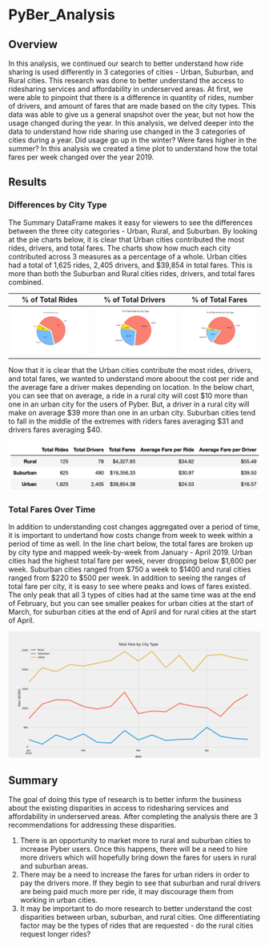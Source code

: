 # PyBer_Analysis

## Overview

In this analysis, we continued our search to better understand how ride sharing is used differently in 3 categories of cities - Urban, Suburban, and Rural cities. This research was done to better understand the access to ridesharing services and affordability in underserved areas. At first, we were able to pinpoint that there is a difference in quantity of rides, number of drivers, and amount of fares that are made based on the city types. This data was able to give us a general snapshot over the year, but not how the usage changed during the year. In this analysis, we delved deeper into the data to understand how ride sharing use changed in the 3 categories of cities during a year. Did usage go up in the winter? Were fares higher in the summer? In this analysis we created a time plot to understand how the total fares per week changed over the year 2019. 

## Results

### Differences by City Type

The Summary DataFrame makes it easy for viewers to see the differences between the three city categories - Urban, Rural, and Suburban. By looking at the pie charts below, it is clear that Urban cities contributed the most rides, drivers, and total fares. The charts show how much each city contributed across 3 measures as a percentage of a whole. Urban cities had a total of 1,625 rides, 2,405 drivers, and $39,854 in total fares. This is more than both the Suburban and Rural cities rides, drivers, and total fares combined.

| % of Total Rides | % of Total Drivers  | % of Total Fares  |
| :-----: | :-: | :-: |
| ![Fig5.png](analysis/Fig5.png) | ![Fig6.png](analysis/Fig6.png) | ![Fig7.png](analysis/Fig7.png) |

Now that it is clear that the Urban cities contribute the most rides, drivers, and total fares, we wanted to understand more aboout the cost per ride and the average fare a driver makes depending on location. In the below chart, you can see that on average, a ride in a rural city will cost $10 more than one in an urban city for the users of Pyber. But, a driver in a rural city will make on average $39 more than one in an urban city. Suburban cities tend to fall in the middle of the extremes with riders fares averaging $31 and drivers fares averaging $40.

![Pyber_summary_df.png](analysis/Pyber_summary_df.png)

### Total Fares Over Time

In addition to understanding cost changes aggregated over a period of time, it is important to undertand how costs change from week to week within a period of time as well. In the line chart below, the total fares are broken up by city type and mapped week-by-week from January - April 2019. Urban cities had the highest total fare per week, never dropping below $1,600 per week. Suburban cities ranged from $750 a week to $1400 and rural cities ranged from $220 to $500 per week. In addition to seeing the ranges of total fare per city, it is easy to see where peaks and lows of fares existed. The only peak that all 3 types of cities had at the same time was at the end of February, but you can see smaller peakes for urban cities at the start of March, for suburban cities at the end of April and for rural cities at the start of April.

![Pyber_fare_summary.png](analysis/Pyber_fare_summary.png)

## Summary

The goal of doing this type of research is to better inform the business about the existing disparities in access to ridesharing services and affordability in underserved areas. After completing the analysis there are 3 recommendations for addressing these disparities.
1. There is an opportunity to market more to rural and suburban cities to increase Pyber users. Once this happens, there will be a need to hire more drivers which will hopefully bring down the fares for users in rural and suburban areas.
2. There may be a need to increase the fares for urban riders in order to pay the drivers more. If they begin to see that suburban and rural drivers are being paid much more per ride, it may discourage them from working in urban cities. 
3. It may be important to do more research to better understand the cost disparities between urban, suburban, and rural cities. One differentiating factor may be the types of rides that are requested - do the rural cities request longer rides?
